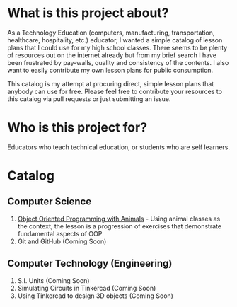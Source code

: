 # What is this project about?

As a Technology Education (computers, manufacturing, transportation, healthcare, hospitality, etc.) educator, I wanted a simple catalog of lesson plans that I could use for my high school classes. There seems to be plenty of resources out on the internet already but from my brief search I have been frustrated by pay-walls, quality and consistency of the contents. I also want to easily contribute my own lesson plans for public consumption.

This catalog is my attempt at procuring direct, simple lesson plans that anybody can use for free. Please feel free to contribute your resources to this catalog via pull requests or just submitting an issue.

# Who is this project for?

Educators who teach technical education, or students who are self learners.

# Catalog

## Computer Science

1. [Object Oriented Programming with Animals](https://github.com/l2lam/oop-with-animals) - Using animal classes as the context, the lesson is a progression of exercises that demonstrate fundamental aspects of OOP
2. Git and GitHub (Coming Soon)

## Computer Technology (Engineering)

1. S.I. Units (Coming Soon)
1. Simulating Circuits in Tinkercad (Coming Soon)
1. Using Tinkercad to design 3D objects (Coming Soon)
